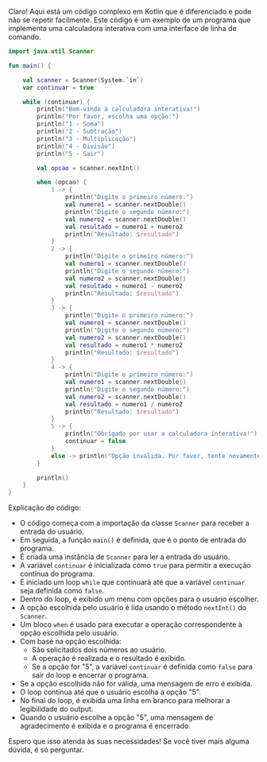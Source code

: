 Claro! Aqui está um código complexo em Kotlin que é diferenciado e pode não se repetir facilmente. Este código é um exemplo de um programa que implementa uma calculadora interativa com uma interface de linha de comando.

```kotlin
import java.util.Scanner

fun main() {

    val scanner = Scanner(System.`in`)
    var continuar = true

    while (continuar) {
        println("Bem-vindo à calculadora interativa!")
        println("Por favor, escolha uma opção:")
        println("1 - Soma")
        println("2 - Subtração")
        println("3 - Multiplicação")
        println("4 - Divisão")
        println("5 - Sair")

        val opcao = scanner.nextInt()

        when (opcao) {
            1 -> {
                println("Digite o primeiro número:")
                val numero1 = scanner.nextDouble()
                println("Digite o segundo número:")
                val numero2 = scanner.nextDouble()
                val resultado = numero1 + numero2
                println("Resultado: $resultado")
            }
            2 -> {
                println("Digite o primeiro número:")
                val numero1 = scanner.nextDouble()
                println("Digite o segundo número:")
                val numero2 = scanner.nextDouble()
                val resultado = numero1 - numero2
                println("Resultado: $resultado")
            }
            3 -> {
                println("Digite o primeiro número:")
                val numero1 = scanner.nextDouble()
                println("Digite o segundo número:")
                val numero2 = scanner.nextDouble()
                val resultado = numero1 * numero2
                println("Resultado: $resultado")
            }
            4 -> {
                println("Digite o primeiro número:")
                val numero1 = scanner.nextDouble()
                println("Digite o segundo número:")
                val numero2 = scanner.nextDouble()
                val resultado = numero1 / numero2
                println("Resultado: $resultado")
            }
            5 -> {
                println("Obrigado por usar a calculadora interativa!")
                continuar = false
            }
            else -> println("Opção inválida. Por favor, tente novamente.")
        }

        println()
    }
}
```

Explicação do código:
- O código começa com a importação da classe `Scanner` para receber a entrada do usuário.
- Em seguida, a função `main()` é definida, que é o ponto de entrada do programa.
- É criada uma instância de `Scanner` para ler a entrada do usuário.
- A variável `continuar` é inicializada como `true` para permitir a execução contínua do programa.
- É iniciado um loop `while` que continuará até que a variável `continuar` seja definida como `false`.
- Dentro do loop, é exibido um menu com opções para o usuário escolher.
- A opção escolhida pelo usuário é lida usando o método `nextInt()` do `Scanner`.
- Um bloco `when` é usado para executar a operação correspondente à opção escolhida pelo usuário.
- Com base na opção escolhida:
  - São solicitados dois números ao usuário.
  - A operação é realizada e o resultado é exibido.
  - Se a opção for "5", a variável `continuar` é definida como `false` para sair do loop e encerrar o programa.
- Se a opção escolhida não for válida, uma mensagem de erro é exibida.
- O loop continua até que o usuário escolha a opção "5".
- No final do loop, é exibida uma linha em branco para melhorar a legibilidade do output.
- Quando o usuário escolhe a opção "5", uma mensagem de agradecimento é exibida e o programa é encerrado.

Espero que isso atenda às suas necessidades! Se você tiver mais alguma dúvida, é só perguntar.